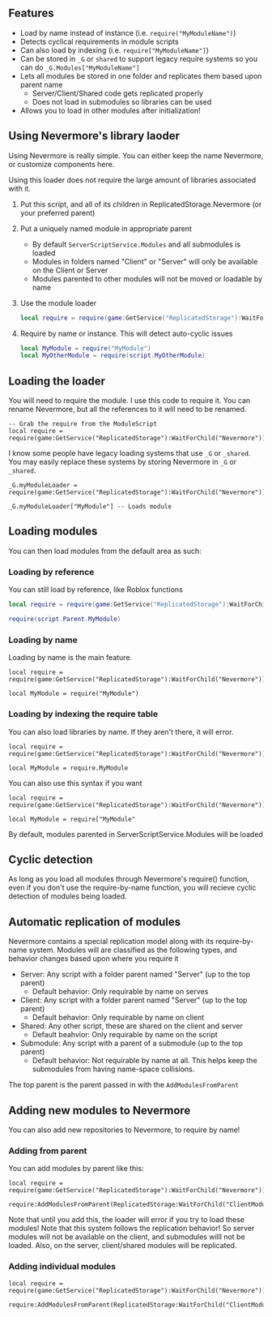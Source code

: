 ## Features

* Load by name instead of instance (i.e. `require("MyModuleName")`)
* Detects cyclical requirements in module scripts
* Can also load by indexing (i.e. `require["MyModuleName"]`)
* Can be stored in `_G` or `shared` to support legacy require systems so you can do `_G.Modules["MyModuleName"]`
* Lets all modules be stored in one folder and replicates them based upon parent name
	* Server/Client/Shared code gets replicated properly
	* Does not load in submodules so libraries can be used
* Allows you to load in other modules after initialization!

## Using Nevermore's library laoder

Using Nevermore is really simple. You can either keep the name Nevermore, or customize components here.

Using this loader does not require the large amount of libraries associated with it.

1) Put this script, and all of its children in ReplicatedStorage.Nevermore (or your preferred parent)

2) Put a uniquely named module in appropriate parent
	* By default `ServerScriptService.Modules` and all submodules is loaded
	* Modules in folders named "Client" or "Server" will only be available on the Client or Server
	* Modules parented to other modules will not be moved or loadable by name

3) Use the module loader
	```lua
	local require = require(game:GetService("ReplicatedStorage"):WaitForChild("Nevermore"))
	```

4) Require by name or instance. This will detect auto-cyclic issues
	```lua
	local MyModule = require("MyModule")
	local MyOtherModule = require(script.MyOtherModule)
	```

## Loading the loader

You will need to require the module. I use this code to require it. You can rename Nevermore, but all the
references to it will need to be renamed.

```
-- Grab the require from the ModuleScript
local require = require(game:GetService("ReplicatedStorage"):WaitForChild("Nevermore"))
```

I know some people have legacy loading systems that use `_G` or `_shared`. You may easily replace
these systems by storing Nevermore in `_G` or `_shared`.

```
_G.myModuleLoader = require(game:GetService("ReplicatedStorage"):WaitForChild("Nevermore"))

_G.myModuleLoader["MyModule"] -- Loads module
```

## Loading modules

You can then load modules from the default area as such:

### Loading by reference

You can still load by reference, like Roblox functions

```lua
local require = require(game:GetService("ReplicatedStorage"):WaitForChild("Nevermore"))

require(script.Parent.MyModule)
```

### Loading by name

Loading by name is the main feature.

```
local require = require(game:GetService("ReplicatedStorage"):WaitForChild("Nevermore"))

local MyModule = require("MyModule")
```

### Loading by indexing the require table

You can also load libraries by name. If they aren't there, it will error.

```
local require = require(game:GetService("ReplicatedStorage"):WaitForChild("Nevermore"))

local MyModule = require.MyModule
```

You can also use this syntax if you want
```
local require = require(game:GetService("ReplicatedStorage"):WaitForChild("Nevermore"))

local MyModule = require["MyModule"
```

By default, modules parented in ServerScriptService.Modules will be loaded

## Cyclic detection

As long as you load all modules through Nevermore's require() function, even if
you don't use the require-by-name function, you will recieve cyclic detection of
modules being loaded.

## Automatic replication of modules

Nevermore contains a special replication model along with its require-by-name
system. Modules will are classified as the following types, and behavior changes
based upon where you require it

* Server: Any script with a folder parent named "Server" (up to the top parent)
	* Default behavior: Only requirable by name on serves
* Client: Any script with a folder parent named "Server" (up to the top parent)
	* Default behavior: Only requirable by name on client
* Shared: Any other script, these are shared on the client and server
	* Default beahvior: Only requirable by name on the script
* Submodule: Any script with a parent of a submodule (up to the top parent)
	* Default behavior: Not requirable by name at all. This helps keep the submodules
	  from having name-space collisions.

The top parent is the parent passed in with the `AddModulesFromParent`

## Adding new modules to Nevermore
You can also add new repositories to Nevermore, to require by name!

### Adding from parent
You can add modules by parent like this:
```
local require = require(game:GetService("ReplicatedStorage"):WaitForChild("Nevermore"))

require:AddModulesFromParent(ReplicatedStorage:WaitForChild("ClientModules"))
```

Note that until you add this, the loader will error if you try to load these modules! Note that
this system follows the replication behavior! So server modules will not be available on the client,
and submodules willl not be loaded. Also, on the server, client/shared modules will be replicated.

### Adding individual modules

```
local require = require(game:GetService("ReplicatedStorage"):WaitForChild("Nevermore"))

require:AddModulesFromParent(ReplicatedStorage:WaitForChild("ClientModules"))
```

